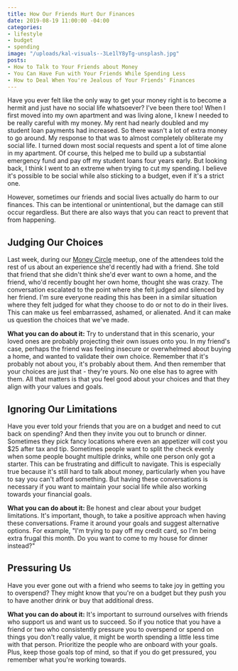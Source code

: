 ```yaml
---
title: How Our Friends Hurt Our Finances
date: 2019-08-19 11:00:00 -04:00
categories:
- lifestyle
- budget
- spending
image: "/uploads/kal-visuals--3Le1lY8yTg-unsplash.jpg"
posts:
- How to Talk to Your Friends about Money
- You Can Have Fun with Your Friends While Spending Less
- How to Deal When You're Jealous of Your Friends' Finances
---
```


Have you ever felt like the only way to get your money right is to become a hermit and just have no social life whatsoever? I've been there too! When I first moved into my own apartment and was living alone, I knew I needed to be really careful with my money. My rent had nearly doubled and my student loan payments had increased. So there wasn't a lot of extra money to go around. My response to that was to almost completely obliterate my social life. I turned down most social requests and spent a lot of time alone in my apartment. Of course, this helped me to build up a substantial emergency fund and pay off my student loans four years early. But looking back, I think I went to an extreme when trying to cut my spending. I believe it's possible to be social while also sticking to a budget, even if it's a strict one.

However, sometimes our friends and social lives actually do harm to our finances. This can be intentional or unintentional, but the damage can still occur regardless. But there are also ways that you can react to prevent that from happening.

## Judging Our Choices

Last week, during our [Money Circle](https://www.maggiegermano.com/moneycircle/) meetup, one of the attendees told the rest of us about an experience she'd recently had with a friend. She told that friend that she didn't think she'd ever want to own a home, and the friend, who'd recently bought her own home, thought she was crazy. The conversation escalated to the point where she felt judged and silenced by her friend. I'm sure everyone reading this has been in a similar situation where they felt judged for what they choose to do or not to do in their lives. This can make us feel embarrassed, ashamed, or alienated. And it can make us question the choices that we've made. 

**What you can do about it:** Try to understand that in this scenario, your loved ones are probably projecting their own issues onto you. In my friend's case, perhaps the friend was feeling insecure or overwhelmed about buying a home, and wanted to validate their own choice. Remember that it's probably not about you, it's probably about them. And then remember that your choices are just that - they're yours. No one else has to agree with them. All that matters is that you feel good about your choices and that they align with your values and goals.

## Ignoring Our Limitations

Have you ever told your friends that you are on a budget and need to cut back on spending? And then they invite you out to brunch or dinner. Sometimes they pick fancy locations where even an appetizer will cost you $25 after tax and tip. Sometimes people want to split the check evenly when some people bought multiple drinks, while one person only got a starter. This can be frustrating and difficult to navigate. This is especially true because it's still hard to talk about money, particularly when you have to say you can't afford something. But having these conversations is necessary if you want to maintain your social life while also working towards your financial goals.

**What you can do about it:** Be honest and clear about your budget limitations. It's important, though, to take a positive approach when having these conversations. Frame it around your goals and suggest alternative options. For example, "I'm trying to pay off my credit card, so I'm being extra frugal this month. Do you want to come to my house for dinner instead?"

## Pressuring Us

Have you ever gone out with a friend who seems to take joy in getting you to overspend? They might know that you're on a budget but they push you to have another drink or buy that additional dress. 

**What you can do about it:** It's important to surround ourselves with friends who support us and want us to succeed. So if you notice that you have a friend or two who consistently pressure you to overspend or spend on things you don't really value, it might be worth spending a little less time with that person. Prioritize the people who are onboard with your goals. Plus, keep those goals top of mind, so that if you do get pressured, you remember what you're working towards.